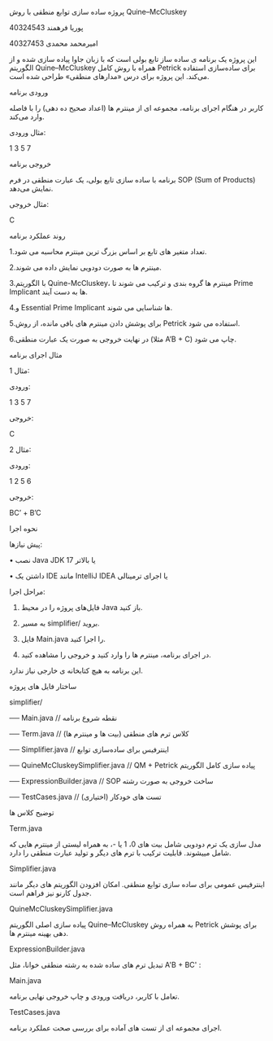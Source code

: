 
 پروژه ساده ‌سازی توابع منطقی با روش Quine–McCluskey

پوریا فرهمند 40324543

امیرمحمد محمدی 40327453

این پروژه یک برنامه‌ ی ساده ‌ساز تابع بولی است که با زبان جاوا پیاده ‌سازی شده و از الگوریتم  Quine–McCluskey همراه با روش کامل Petrick  برای ساده‌سازی استفاده می‌کند. این پروژه برای درس «مدارهای منطقی» طراحی شده است.

ورودی برنامه

کاربر در هنگام اجرای برنامه، مجموعه ‌ای از مینترم‌ ها (اعداد صحیح ده‌ دهی) را با فاصله وارد می‌کند.

مثال ورودی:

1 3 5 7

خروجی برنامه

برنامه با ساده ‌سازی تابع بولی، یک عبارت منطقی در فرم SOP (Sum of Products)  نمایش می‌دهد.

مثال خروجی:

C

روند عملکرد برنامه

1.تعداد متغیر های تابع بر اساس بزرگ ترین مینترم محاسبه می شود.

2.مینترم ها به صورت دودویی نمایش داده می شوند.

3.با الگوریتم Quine-McCluskey، مینترم ها گروه بندی و ترکیب می شوند تا Prime Implicant ها به دست آیند.

4.و Essential Prime Implicant ها شناسایی می شوند.

5.برای پوشش دادن مینترم های بافی مانده، از روش Petrick استفاده می شود.

6.در نهایت خروجی به صورت یک عبارت منطقی (مثلا A’B + C) چاپ می شود.

مثال اجرای برنامه

مثال 1:

ورودی:

1 3 5 7

خروجی:

C

مثال 2:

ورودی:

1 2 5 6

خروجی:

BC’ + B’C

نحوه اجرا

پیش‌ نیازها:

•	نصب Java JDK 17 یا بالاتر

•	داشتن یک IDE مانند IntelliJ IDEA یا اجرای ترمینالی


مراحل اجرا:

1.	فایل‌های پروژه را در محیط Java باز کنید.
	
3.	به مسیر simplifier/  بروید.
	
5.	فایل Main.java  را اجرا کنید.
	
7.	در اجرای برنامه، مینترم‌ ها را وارد کنید و خروجی را مشاهده کنید.
	
این برنامه به هیچ کتابخانه‌ ی خارجی نیاز ندارد.

ساختار فایل‌ های پروژه

simplifier/

── Main.java                                 // نقطه شروع برنامه

── Term.java                                 // کلاس ترم ‌های منطقی (بیت‌ ها و مینترم‌ ها)

── Simplifier.java                           // اینترفیس برای ساده‌سازی توابع

── QuineMcCluskeySimplifier.java             // QM + Petrick  پیاده‌ سازی کامل الگوریتم

── ExpressionBuilder.java                    // SOP  ساخت خروجی به صورت رشته 

── TestCases.java                            // تست ‌های خودکار (اختیاری)

توضیح کلاس‌ ها

Term.java

مدل‌ سازی یک ترم دودویی شامل بیت‌ های 0، 1 یا -، به همراه لیستی از مینترم‌ هایی که شامل مییشوند. قابلیت ترکیب با ترم ‌های دیگر و تولید عبارت منطقی را دارد.

Simplifier.java

اینترفیس عمومی برای ساده‌ سازی توابع منطقی. امکان افزودن الگوریتم‌ های دیگر مانند جدول کارنو نیز فراهم است.

QuineMcCluskeySimplifier.java

پیاده‌ سازی اصلی الگوریتم Quine–McCluskey به همراه روش Petrick برای پوشش‌ دهی بهینه مینترم‌ ها.

ExpressionBuilder.java

تبدیل ترم‌ های ساده ‌شده به رشته منطقی خوانا، مثل A'B + BC' :

Main.java

تعامل با کاربر، دریافت ورودی و چاپ خروجی نهایی برنامه.

TestCases.java

اجرای مجموعه‌ ای از تست‌ های آماده برای بررسی صحت عملکرد برنامه.
